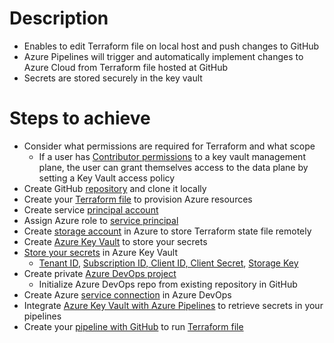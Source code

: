 # Description

- Enables to edit Terraform file on local host and push changes to GitHub
- Azure Pipelines will trigger and automatically implement changes to Azure Cloud from Terraform file hosted at GitHub
- Secrets are stored securely in the key vault

# Steps to achieve

- Consider what permissions are required for Terraform and what scope
    - If a user has [Contributor permissions](https://docs.microsoft.com/en-us/azure/key-vault/general/security-features#managing-administrative-access-to-key-vault) to a key vault management plane, the user can grant themselves access to the data plane by setting a Key Vault access policy
- Create GitHub [repository](https://docs.github.com/en/get-started/quickstart/create-a-repo) and clone it locally
- Create your [Terraform file](https://registry.terraform.io/providers/hashicorp/azurerm/latest/docs) to provision Azure resources
- Create service [principal account](https://docs.microsoft.com/en-us/azure/active-directory/develop/app-objects-and-service-principals)
- Assign Azure role to [service principal](https://docs.microsoft.com/en-us/azure/role-based-access-control/role-assignments-steps)
- Create [storage account](https://docs.microsoft.com/en-us/azure/storage/common/storage-account-create?tabs=azure-portal) in Azure to store Terraform state file remotely
- Create [Azure Key Vault](https://docs.microsoft.com/en-us/azure/key-vault/general/quick-create-portal) to store your secrets
- [Store your secrets](https://docs.microsoft.com/en-us/azure/key-vault/secrets/quick-create-portal#add-a-secret-to-key-vault) in Azure Key Vault
    - [Tenant ID](https://docs.microsoft.com/en-us/azure/active-directory/fundamentals/active-directory-how-to-find-tenant), [Subscription ID, Client ID, Client Secret](https://www.cloudsnooze.com/news/view/29), [Storage Key](https://docs.microsoft.com/en-us/azure/storage/common/storage-account-keys-manage?tabs=azure-portal#view-account-access-keys)
- Create private [Azure DevOps project](https://docs.microsoft.com/en-us/azure/devops/organizations/projects/create-project?view=azure-devops&tabs=browser)
    - Initialize Azure DevOps repo from existing repository in GitHub
- Create Azure [service connection](https://docs.microsoft.com/en-us/azure/devops/pipelines/library/connect-to-azure?view=azure-devops) in Azure DevOps
- Integrate [Azure Key Vault with Azure Pipelines](https://thomasthornton.cloud/2021/06/24/storing-and-retrieving-secrets-in-azure-keyvault-with-variable-groups-in-azure-devops-pipelines/) to retrieve secrets in your pipelines
- Create your [pipeline with GitHub](https://docs.microsoft.com/en-us/azure/devops/pipelines/repos/github?view=azure-devops&tabs=yaml) to run [Terraform file](https://learn.hashicorp.com/tutorials/terraform/automate-terraform)